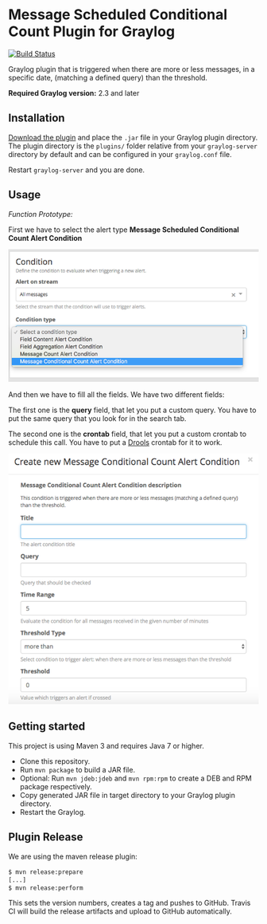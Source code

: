 # Message Scheduled Conditional Count Plugin for Graylog

[![Build Status](https://travis-ci.org/alcampos/graylog-plugin-alert-conditional-count.svg?branch=master)](https://travis-ci.org/alcampos/graylog-plugin-alert-conditional-count)

Graylog plugin that is triggered when there are more or less messages, in a specific date, (matching a defined query) than the threshold.

**Required Graylog version:** 2.3 and later

Installation
------------

[Download the plugin](https://github.com/alcampos/graylog-plugin-alert-scheduled-conditional-count/releases/latest)
and place the `.jar` file in your Graylog plugin directory. The plugin directory
is the `plugins/` folder relative from your `graylog-server` directory by default
and can be configured in your `graylog.conf` file.

Restart `graylog-server` and you are done.

Usage
-----

*Function Prototype:*

First we have to select the alert type **Message Scheduled Conditional Count Alert Condition**


![Alert Condition Selection](https://github.com/alcampos/graylog-plugin-alert-scheduled-conditional-count/blob/master/media/alert_condition.png)

And then we have to fill all the fields. We have two different fields:

The first one is the **query** field, that let you put a custom query. You have to put the same query that you look for in the search tab.

The second one is the **crontab** field, that let you put a custom crontab to schedule this call. You have to put a [Drools](http://javadox.com/org.drools/drools-core/6.2.0.Final/org/drools/core/time/impl/CronExpression.html) crontab for it to work.

![Alert Condition Fields](https://github.com/alcampos/graylog-plugin-alert-scheduled-conditional-count/blob/master/media/alert_condition_description.png)


Getting started
---------------

This project is using Maven 3 and requires Java 7 or higher.

* Clone this repository.
* Run `mvn package` to build a JAR file.
* Optional: Run `mvn jdeb:jdeb` and `mvn rpm:rpm` to create a DEB and RPM package respectively.
* Copy generated JAR file in target directory to your Graylog plugin directory.
* Restart the Graylog.

Plugin Release
--------------

We are using the maven release plugin:

```
$ mvn release:prepare
[...]
$ mvn release:perform
```

This sets the version numbers, creates a tag and pushes to GitHub. Travis CI will build the release artifacts and upload to GitHub automatically.
